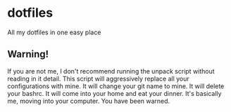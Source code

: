 # dotfiles
All my dotfiles in one easy place

## Warning!
If you are not me, I don't recommend running the unpack script without reading
in it detail. This script will aggressively replace all your configurations
with mine. It will change your git name to mine. It will delete your bashrc. It
will come into your home and eat your dinner. It's basically me, moving into
your computer. You have been warned.

